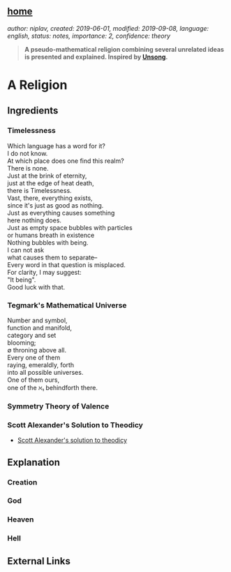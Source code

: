 [home](./index.md)
------------------

*author: niplav, created: 2019-06-01, modified: 2019-09-08, language: english, status: notes, importance: 2, confidence: theory*

> __A pseudo-mathematical religion combining several unrelated ideas is
> presented and explained. Inspired by [Unsong](http://unsongbook.com/).__

<!--I'm already cringing at this. Hm.-->

A Religion
==========

Ingredients
-----------

### Timelessness

<!--Use the Zero-Ontology by Pearce here?-->

Which language has a word for it?  
I do not know.  
At which place does one find this realm?  
There is none.  
Just at the brink of eternity,  
just at the edge of heat death,  
there is Timelessness.  
Vast, there, everything exists,  
since it's just as good as nothing.  
Just as everything causes something  
here nothing does.  
Just as empty space bubbles with particles  
or humans breath in existence  
Nothing bubbles with being.  
I can not ask  
what causes them to separate–  
Every word in that question is misplaced.  
For clarity, I may suggest:  
"It being".  
Good luck with that.  

### Tegmark's Mathematical Universe

Number and symbol,  
function and manifold,  
category and set  
blooming;  
∅ throning above all.  
Every one of them  
raying, emeraldly, forth  
into all possible universes<!--TODO: here cosmos instead, but plural-->.  
One of them ours,  
one of the ℵ₁ behindforth there.  

### Symmetry Theory of Valence

### Scott Alexander's Solution to Theodicy

* [Scott Alexander's solution to theodicy](https://slatestarcodex.com/2015/03/15/answer-to-job/)

Explanation
-----------

### Creation

### God

### Heaven

### Hell

External Links
--------------

<!--
TODO: read

* Neoplatonist philosophy, especially Plotinus.
* /usr/local/doc/unread/principia_qualia_johnson_2017.pdf
* /usr/local/doc/unread/physics/our_mathematical_universe_tegmark_2014.epub
-->
